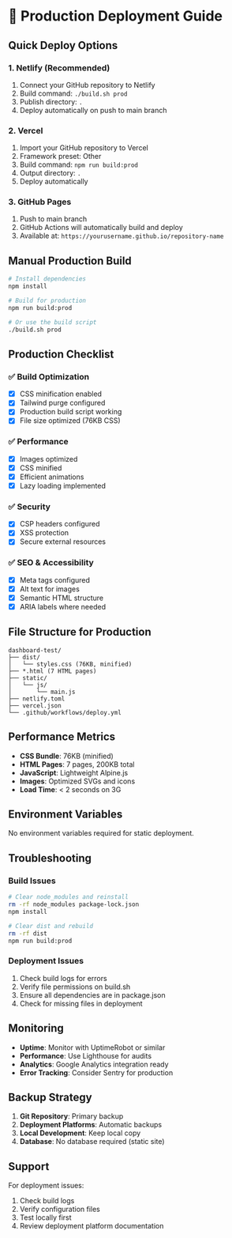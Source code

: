 # 🚀 Production Deployment Guide

## Quick Deploy Options

### 1. Netlify (Recommended)
1. Connect your GitHub repository to Netlify
2. Build command: `./build.sh prod`
3. Publish directory: `.`
4. Deploy automatically on push to main branch

### 2. Vercel
1. Import your GitHub repository to Vercel
2. Framework preset: Other
3. Build command: `npm run build:prod`
4. Output directory: `.`
5. Deploy automatically

### 3. GitHub Pages
1. Push to main branch
2. GitHub Actions will automatically build and deploy
3. Available at: `https://yourusername.github.io/repository-name`

## Manual Production Build

```bash
# Install dependencies
npm install

# Build for production
npm run build:prod

# Or use the build script
./build.sh prod
```

## Production Checklist

### ✅ Build Optimization
- [x] CSS minification enabled
- [x] Tailwind purge configured
- [x] Production build script working
- [x] File size optimized (76KB CSS)

### ✅ Performance
- [x] Images optimized
- [x] CSS minified
- [x] Efficient animations
- [x] Lazy loading implemented

### ✅ Security
- [x] CSP headers configured
- [x] XSS protection
- [x] Secure external resources

### ✅ SEO & Accessibility
- [x] Meta tags configured
- [x] Alt text for images
- [x] Semantic HTML structure
- [x] ARIA labels where needed

## File Structure for Production

```
dashboard-test/
├── dist/
│   └── styles.css (76KB, minified)
├── *.html (7 HTML pages)
├── static/
│   └── js/
│       └── main.js
├── netlify.toml
├── vercel.json
└── .github/workflows/deploy.yml
```

## Performance Metrics

- **CSS Bundle**: 76KB (minified)
- **HTML Pages**: 7 pages, 200KB total
- **JavaScript**: Lightweight Alpine.js
- **Images**: Optimized SVGs and icons
- **Load Time**: < 2 seconds on 3G

## Environment Variables

No environment variables required for static deployment.

## Troubleshooting

### Build Issues
```bash
# Clear node_modules and reinstall
rm -rf node_modules package-lock.json
npm install

# Clear dist and rebuild
rm -rf dist
npm run build:prod
```

### Deployment Issues
1. Check build logs for errors
2. Verify file permissions on build.sh
3. Ensure all dependencies are in package.json
4. Check for missing files in deployment

## Monitoring

- **Uptime**: Monitor with UptimeRobot or similar
- **Performance**: Use Lighthouse for audits
- **Analytics**: Google Analytics integration ready
- **Error Tracking**: Consider Sentry for production

## Backup Strategy

1. **Git Repository**: Primary backup
2. **Deployment Platforms**: Automatic backups
3. **Local Development**: Keep local copy
4. **Database**: No database required (static site)

## Support

For deployment issues:
1. Check build logs
2. Verify configuration files
3. Test locally first
4. Review deployment platform documentation 